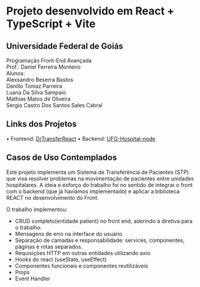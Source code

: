# Projeto desenvolvido em React + TypeScript + Vite

## Universidade Federal de Goiás

Programação Front-End Avançada<br/>
Prof.: Daniel Ferreira Monteiro<br/>
Alunos:<br/>
Alexsandro Beserra Bastos<br/>
Danillo Tomaz Parreira<br/>
Luana Da Silva Sampaio<br/>
Mathias Matos de Oliveira<br/>
Sergio Castro Dos Santos Sales Cabral<br/>

## Links dos Projetos
•⁠  ⁠Frontend: [DrTransferReact](https://github.com/UFG-GrupoAzul/DrTransferReact)
•⁠  ⁠Backend: [UFG-Hospital-node](https://github.com/UFG-GrupoAzul/UFG-Hospital-node/tree/main)

## Casos de Uso Contemplados

Este projeto implementa um Sistema de Transferência de Pacientes (STP) que visa resolver problemas na movimentação de pacientes entre unidades hospitalares.
A ideia e esforço do trabalho foi no sentido de integrar o front com o backend (que já havíamos implementado) e aplicar a biblioteca REACT no desenvolvimento do Front.


O trabalho implementou:
- CRUD completo(entidade patient) no front end, aderindo à diretiva para o trabalho.
- Mensagens de erro na interface do usuário
- Separação de camadas e responsabilidade: services, componentes, páginas e rotas separados.
- Requisições HTTP em outras entidades utilizando axio 
- Hooks do react (useState, useEffect)
- Componentes funcionais e componentes reutilizáveis
- Props
- Event Handler
